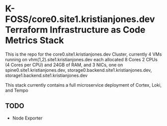 # K-FOSS/core0.site1.kristianjones.dev Terraform Infrastructure as Code Metrics Stack

This is the repo for the core0.site1.kristianjones.dev Cluster, currently 4 VMs running on vhm(1,2).site1.kristianjones.dev each allocated 8 Cores 2 CPUs (4 Cores per CPU) and 24GB of RAM, and 3 NICs, one on spine0.site1.kristianjones.dev, storage0.backend.site1.kristianjones.dev, storage1.backend.site1.kristianjones.dev


This stack currently contains a full microservice deployment of Cortex, Loki, and Tempo


## TODO

  - Node Exporter